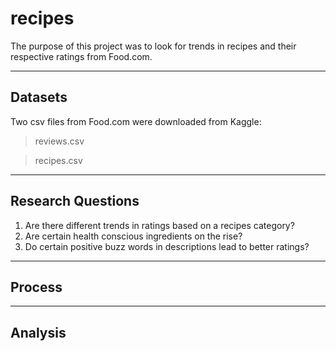 # recipes

The purpose of this project was to look for trends in recipes and their respective ratings from Food.com.

---

## Datasets

Two csv files from Food.com were downloaded from Kaggle:
   >reviews.csv
   
   >recipes.csv
  
---
 
## Research Questions

  1. Are there different trends in ratings based on a recipes category?
  2. Are certain health conscious ingredients on the rise? 
  3. Do certain positive buzz words in descriptions lead to better ratings? 

---

## Process

---

## Analysis


  
